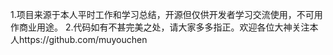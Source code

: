 1.项目来源于本人平时工作和学习总结，开源但仅供开发者学习交流使用，不可用作商业用途。
2.代码如有不甚完美之处，请大家多多指正。欢迎各位大神关注本人https://github.com/muyouchen